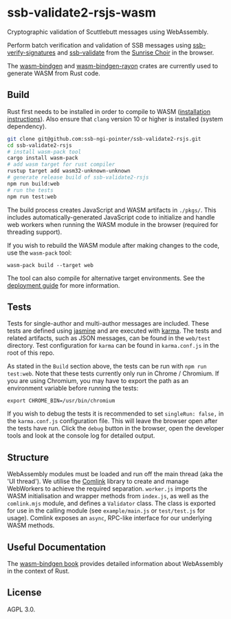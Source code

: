 # ssb-validate2-rsjs-wasm

Cryptographic validation of Scuttlebutt messages using WebAssembly.

Perform batch verification and validation of SSB messages using [ssb-verify-signatures](https://crates.io/crates/ssb-verify-signatures) and [ssb-validate](https://github.com/mycognosist/ssb-validate) from the [Sunrise Choir](https://github.com/sunrise-choir) in the browser.

The [wasm-bindgen](https://crates.io/crates/wasm-bindgen) and [wasm-bindgen-rayon](https://crates.io/crates/wasm-bindgen-rayon) crates are currently used to generate WASM from Rust code.

## Build

Rust first needs to be installed in order to compile to WASM ([installation instructions](https://rustup.rs/)). Also ensure that `clang` version 10 or higher is installed (system dependency).

```bash
git clone git@github.com:ssb-ngi-pointer/ssb-validate2-rsjs.git
cd ssb-validate2-rsjs
# install wasm-pack tool
cargo install wasm-pack
# add wasm target for rust compiler
rustup target add wasm32-unknown-unknown
# generate release build of ssb-validate2-rsjs
npm run build:web
# run the tests
npm run test:web
```

The build process creates JavaScript and WASM artifacts in `./pkgs/`. This includes automatically-generated JavaScript code to initialize and handle web workers when running the WASM module in the browser (required for threading support).

If you wish to rebuild the WASM module after making changes to the code, use the `wasm-pack` tool:

`wasm-pack build --target web`

The tool can also compile for alternative target environments. See the [deployment guide](https://rustwasm.github.io/docs/wasm-bindgen/reference/deployment.html) for more information.

## Tests

Tests for single-author and multi-author messages are included. These tests are defined using [jasmine](https://jasmine.github.io/index.html) and are executed with [karma](http://karma-runner.github.io/6.3/index.html). The tests and related artifacts, such as JSON messages, can be found in the `web/test` directory. Test configuration for `karma` can be found in `karma.conf.js` in the root of this repo.

As stated in the `Build` section above, the tests can be run with `npm run test:web`. Note that these tests currently only run in Chrome / Chromium. If you are using Chromium, you may have to export the path as an environment variable before running the tests:

`export CHROME_BIN=/usr/bin/chromium`

If you wish to debug the tests it is recommended to set `singleRun: false,` in the `karma.conf.js` configuration file. This will leave the browser open after the tests have run. Click the `debug` button in the browser, open the developer tools and look at the console log for detailed output.

## Structure

WebAssembly modules must be loaded and run off the main thread (aka the 'UI thread'). We utilise the [Comlink](https://github.com/GoogleChromeLabs/comlink) library to create and manage WebWorkers to achieve the required separation. `worker.js` imports the WASM initialisation and wrapper methods from `index.js`, as well as the `comlink.mjs` module, and defines a `Validator` class. The class is exported for use in the calling module (see `example/main.js` or `test/test.js` for usage). Comlink exposes an `async`, RPC-like interface for our underlying WASM methods.

## Useful Documentation

The [wasm-bindgen book](https://rustwasm.github.io/docs/wasm-bindgen/introduction.html) provides detailed information about WebAssembly in the context of Rust.

## License

AGPL 3.0.

